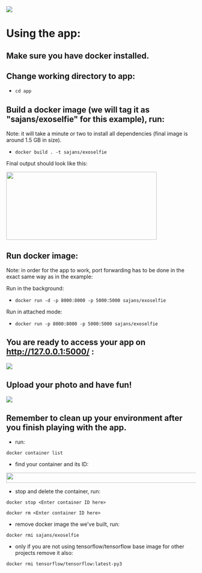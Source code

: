 <img src="https://i.imgur.com/24ebrZ1.png" />

# Using the app:

## Make sure you have docker installed.

## Change working directory to app:

- ```cd app```

## Build a docker image (we will tag it as "sajans/exoselfie" for this example), run:

Note: it will take a minute or two to install all dependencies (final image is around 1.5 GB in size).

- ```docker build . -t sajans/exoselfie```

Final output should look like this:

<img src="https://i.imgur.com/NcXupMP.png"  width="400" height="180" />

## Run docker image:

Note: in order for the app to work, port forwarding has to be done in the exact same way as in the example:

Run in the background:
- ```docker run -d -p 8000:8000 -p 5000:5000 sajans/exoselfie```

Run in attached mode:
- ```docker run -p 8000:8000 -p 5000:5000 sajans/exoselfie```

## You are ready to access your app on http://127.0.0.1:5000/ :

<img src="https://i.imgur.com/Z9wAToG.jpg"  />

## Upload your photo and have fun!

<img src="https://i.imgur.com/wKXaBLE.jpg"  />

## Remember to clean up your environment after you finish playing with the app.

- run:

```docker container list```

- find your container and its ID:

<img src="https://i.imgur.com/tWiie7A.png"  width="1200" height="27" />

- stop and delete the container, run:

```docker stop <Enter container ID here>```

```docker rm <Enter container ID here>```

- remove docker image the we've built, run:

```docker rmi sajans/exoselfie```

- only if you are not using tensorflow/tensorflow base image for other projects remove it also:

```docker rmi tensorflow/tensorflow:latest-py3```
